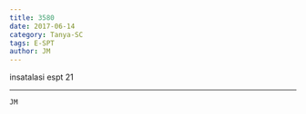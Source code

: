 ```yaml
---
title: 3580
date: 2017-06-14
category: Tanya-SC
tags: E-SPT
author: JM
---
```


insatalasi espt 21

---



`JM`
